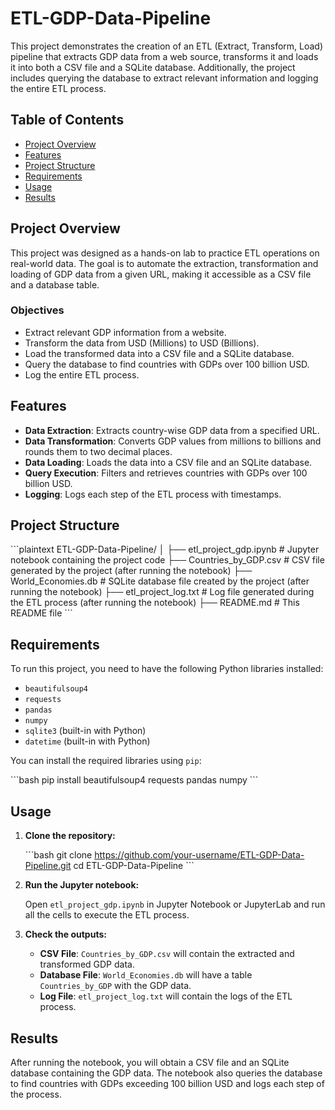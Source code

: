 
# ETL-GDP-Data-Pipeline

This project demonstrates the creation of an ETL (Extract, Transform, Load) pipeline that extracts GDP data from a web source, transforms it and loads it into both a CSV file and a SQLite database. Additionally, the project includes querying the database to extract relevant information and logging the entire ETL process.

## Table of Contents
- [Project Overview](#project-overview)
- [Features](#features)
- [Project Structure](#project-structure)
- [Requirements](#requirements)
- [Usage](#usage)
- [Results](#results)

## Project Overview

This project was designed as a hands-on lab to practice ETL operations on real-world data. The goal is to automate the extraction, transformation and loading of GDP data from a given URL, making it accessible as a CSV file and a database table.

### Objectives
- Extract relevant GDP information from a website.
- Transform the data from USD (Millions) to USD (Billions).
- Load the transformed data into a CSV file and a SQLite database.
- Query the database to find countries with GDPs over 100 billion USD.
- Log the entire ETL process.

## Features
- **Data Extraction**: Extracts country-wise GDP data from a specified URL.
- **Data Transformation**: Converts GDP values from millions to billions and rounds them to two decimal places.
- **Data Loading**: Loads the data into a CSV file and an SQLite database.
- **Query Execution**: Filters and retrieves countries with GDPs over 100 billion USD.
- **Logging**: Logs each step of the ETL process with timestamps.

## Project Structure

\`\`\`plaintext
ETL-GDP-Data-Pipeline/
│
├── etl_project_gdp.ipynb   # Jupyter notebook containing the project code
├── Countries_by_GDP.csv    # CSV file generated by the project (after running the notebook)
├── World_Economies.db      # SQLite database file created by the project (after running the notebook)
├── etl_project_log.txt     # Log file generated during the ETL process (after running the notebook)
├── README.md               # This README file
\`\`\`

## Requirements

To run this project, you need to have the following Python libraries installed:

- `beautifulsoup4`
- `requests`
- `pandas`
- `numpy`
- `sqlite3` (built-in with Python)
- `datetime` (built-in with Python)

You can install the required libraries using `pip`:

\`\`\`bash
pip install beautifulsoup4 requests pandas numpy
\`\`\`

## Usage

1. **Clone the repository:**

   \`\`\`bash
   git clone https://github.com/your-username/ETL-GDP-Data-Pipeline.git
   cd ETL-GDP-Data-Pipeline
   \`\`\`

2. **Run the Jupyter notebook:**

   Open `etl_project_gdp.ipynb` in Jupyter Notebook or JupyterLab and run all the cells to execute the ETL process.

3. **Check the outputs:**

   - **CSV File**: `Countries_by_GDP.csv` will contain the extracted and transformed GDP data.
   - **Database File**: `World_Economies.db` will have a table `Countries_by_GDP` with the GDP data.
   - **Log File**: `etl_project_log.txt` will contain the logs of the ETL process.

## Results

After running the notebook, you will obtain a CSV file and an SQLite database containing the GDP data. The notebook also queries the database to find countries with GDPs exceeding 100 billion USD and logs each step of the process.
